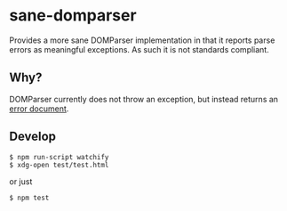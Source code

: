 # sane-domparser
Provides a more sane DOMParser implementation in that it reports parse errors as meaningful exceptions. As such it is not standards compliant.

## Why?

DOMParser currently does not throw an exception, but instead returns an [error document](https://developer.mozilla.org/en-US/docs/Web/API/DOMParser#Error_handling).

## Develop

    $ npm run-script watchify
    $ xdg-open test/test.html

or just

    $ npm test
